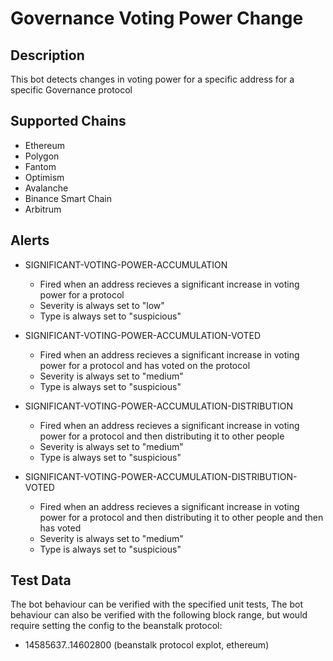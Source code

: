 # Governance Voting Power Change

## Description

This bot detects changes in voting power for a specific address for a specific Governance protocol

## Supported Chains

- Ethereum
- Polygon
- Fantom
- Optimism
- Avalanche
- Binance Smart Chain
- Arbitrum

## Alerts

- SIGNIFICANT-VOTING-POWER-ACCUMULATION

  - Fired when an address recieves a significant increase in voting power for a protocol
  - Severity is always set to "low"
  - Type is always set to "suspicious"

- SIGNIFICANT-VOTING-POWER-ACCUMULATION-VOTED

  - Fired when an address recieves a significant increase in voting power for a protocol and has voted on the protocol
  - Severity is always set to "medium"
  - Type is always set to "suspicious"

- SIGNIFICANT-VOTING-POWER-ACCUMULATION-DISTRIBUTION

  - Fired when an address recieves a significant increase in voting power for a protocol and then distributing it to other people
  - Severity is always set to "medium"
  - Type is always set to "suspicious"

- SIGNIFICANT-VOTING-POWER-ACCUMULATION-DISTRIBUTION-VOTED
  - Fired when an address recieves a significant increase in voting power for a protocol and then distributing it to other people and then has voted
  - Severity is always set to "medium"
  - Type is always set to "suspicious"

## Test Data

The bot behaviour can be verified with the specified unit tests,
The bot behaviour can also be verified with the following block range, but would require setting the config to the beanstalk protocol:

- 14585637..14602800 (beanstalk protocol explot, ethereum)
